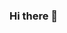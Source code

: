 ### Hi there 👋

<!--
**Hosseini-Seyedali/Hosseini-Seyedali** is a ✨ _special_ ✨ repository because its `README.md` (this file) appears on your GitHub profile.

Here are some ideas to get you started:

- 🔭 I’m currently working on Research Group for Surgical Simulator Linz (ReSSL),
- 🌱 I’m currently studing Medical Engineering,
- 👯 I’m looking to collaborate on EIT,
- 🤔 I’m looking for help to be a Data Scientist,
- 💬 Help me to become R&D member, 
- 📫 How to reach me: Hosseini.Seyedali@outlook.com
-->
